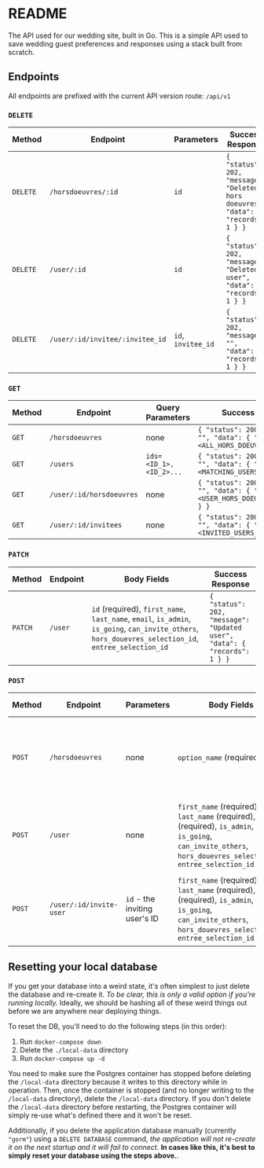 # README

The API used for our wedding site, built in Go. This is a simple API used to save wedding guest preferences
and responses using a stack built from scratch.

## Endpoints

All endpoints are prefixed with the current API version route: `/api/v1`

### `DELETE`

| Method | Endpoint | Parameters | Success Response |
| ------ | -------- | ---------------- | ---------------- |
| `DELETE` | `/horsdoeuvres/:id` | `id` | `{ "status": 202, "message": "Deleted hors doeuvres", "data": { "records": 1 } }` |
| `DELETE` | `/user/:id` | `id` | `{ "status": 202, "message": "Deleted user", "data": { "records": 1 } }` |
| `DELETE` | `/user/:id/invitee/:invitee_id` | `id`, `invitee_id` | `{ "status": 202, "message": "", "data": { "records": 1 } }` |

### `GET`

| Method | Endpoint | Query Parameters | Success Response |
| ------ | -------- | ---------------- | ---------------- |
| `GET` | `/horsdoeuvres` | none | `{ "status": 200, "message": "", "data": { "hors_doeuvres": <ALL_HORS_DOEUVRES> } }` |
| `GET` | `/users` | `ids=<ID_1>,<ID_2>...` | `{ "status": 200, "message": "", "data": { "users": <MATCHING_USERS> } }` |
| `GET` | `/user/:id/horsdoeuvres` | none | `{ "status": 200, "message": "", "data": { "hors_doeuvres": <USER_HORS_DOEUVRES_SELECTION> } }` |
| `GET` | `/user/:id/invitees` | none | `{ "status": 200, "message": "", "data": { "users": <INVITED_USERS_FOR_USER> } }` |

### `PATCH`

| Method | Endpoint | Body Fields | Success Response |
| ------ | -------- | ----------- | ---------------- |
| `PATCH` | `/user` | `id` (required), `first_name`, `last_name`, `email`, `is_admin`, `is_going`, `can_invite_others`, `hors_douevres_selection_id`, `entree_selection_id`  | `{ "status": 202, "message": "Updated user", "data": { "records": 1 } }` |

### `POST`

| Method | Endpoint | Parameters | Body Fields | Success Response |
| ------ | -------- | ---------- | ----------- | ---------------- |
| `POST` | `/horsdoeuvres` | none | `option_name` (required) | `{ "status": 201, "message": "Created new hors doeuvres", "data": { "records": 1 } }` |
| `POST` | `/user` | none | `first_name` (required), `last_name` (required), `email` (required), `is_admin`, `is_going`, `can_invite_others`, `hors_douevres_selection_id`, `entree_selection_id` | `{ "status": 201, "message": "Created new user", "data": { "records": 1 } }` |
| `POST` | `/user/:id/invite-user` | `id` - the inviting user's ID | `first_name` (required), `last_name` (required), `email` (required), `is_admin`, `is_going`, `can_invite_others`, `hors_douevres_selection_id`, `entree_selection_id` | `{ "status": 201, "message": "Created new user", "data": { "records": 1 } }` |

## Resetting your local database

If you get your database into a weird state, it's often simplest to just delete the database and re-create it. _To be clear, this is only a valid
option if you're running locally._ Ideally, we should be hashing all of these weird things out before we are anywhere near deploying things.

To reset the DB, you'll need to do the following steps (in this order):
1. Run `docker-compose down`
1. Delete the `./local-data` directory
1. Run `docker-compose up -d`

You need to make sure the Postgres container has stopped before deleting the `/local-data` directory because it writes to this directory while in
operation. Then, once the container is stopped (and no longer writing to the `/local-data` directory), delete the `/local-data` directory. If
you don't delete the `/local-data` directory before restarting, the Postgres container will simply re-use what's defined there and it won't be reset.

Additionally, if you delete the application database manually (currently `"gorm"`) using a `DELETE DATABASE` command, _the application
will not re-create it on the next startup and it will fail to connect_. **In cases like this, it's best to simply reset your database using the
steps above.**.
